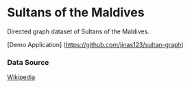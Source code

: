 # Sultans of the Maldives

Directed graph dataset of Sultans of the Maldives.

[Demo Application] (https://github.com/jinas123/sultan-graph)

### Data Source
[Wikipedia](https://en.wikipedia.org/wiki/List_of_sultans_of_the_Maldives)
